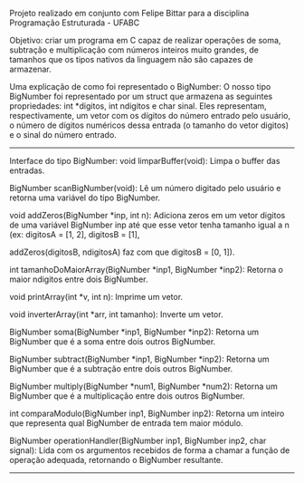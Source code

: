 Projeto realizado em conjunto com Felipe Bittar para a disciplina Programação Estruturada - UFABC

Objetivo: criar um programa em C capaz de realizar operações de soma, subtração e multiplicação
com números inteiros muito grandes, de tamanhos que os tipos nativos da linguagem não são capazes
de armazenar.

Uma explicação de como foi representado o BigNumber:
O nosso tipo BigNumber foi representado por um struct que armazena as seguintes propriedades:
int *digitos, int ndigitos e char sinal. Eles representam, respectivamente, um vetor com os dígitos
do número entrado pelo usuário, o número de dígitos numéricos dessa entrada (o tamanho do vetor
digitos) e o sinal do número entrado.

---------------------------------------------------------------------------------------------------------------
Interface do tipo BigNumber:
void limparBuffer(void): Limpa o buffer das entradas.

BigNumber scanBigNumber(void): Lê um número digitado pelo usuário e retorna uma variável do tipo BigNumber.

void addZeros(BigNumber *inp, int n): Adiciona zeros em um vetor digitos de uma
variável BigNumber inp até que esse vetor tenha tamanho igual a n (ex: digitosA = [1, 2], digitosB = [1],

addZeros(digitosB, ndigitosA) faz com que digitosB = [0, 1]).

int tamanhoDoMaiorArray(BigNumber *inp1, BigNumber *inp2): Retorna o maior ndigitos entre dois BigNumber.

void printArray(int *v, int n): Imprime um vetor.

void inverterArray(int *arr, int tamanho): Inverte um vetor.

BigNumber soma(BigNumber *inp1, BigNumber *inp2): Retorna um BigNumber que é a soma entre dois
outros BigNumber.

BigNumber subtract(BigNumber *inp1, BigNumber *inp2): Retorna um BigNumber que é a subtração entre 
dois outros BigNumber.

BigNumber multiply(BigNumber *num1, BigNumber *num2): Retorna um BigNumber que é a multiplicação 
entre dois outros BigNumber.

int comparaModulo(BigNumber inp1, BigNumber inp2): Retorna um inteiro que representa qual BigNumber
de entrada tem maior módulo.

BigNumber operationHandler(BigNumber inp1, BigNumber inp2, char signal): Lida com os argumentos
recebidos de forma a chamar a função de operação adequada, retornando o BigNumber resultante.

---------------------------------------------------------------------------------------------------------------

